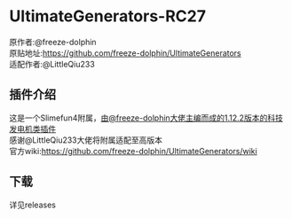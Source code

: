 # UltimateGenerators-RC27
原作者:@freeze-dolphin
<br/>原贴地址:https://github.com/freeze-dolphin/UltimateGenerators
<br/>适配作者:@LittleQiu233

## 插件介绍
这是一个Slimefun4附属，由@freeze-dolphin大佬主编而成的1.12.2版本的科技发电机类插件<br>
感谢@LittleQiu233大佬将附属适配至高版本<br>
官方wiki:https://github.com/freeze-dolphin/UltimateGenerators/wiki<br/>

## 下载
详见releases
